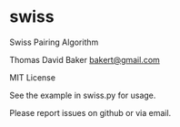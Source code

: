 # swiss

Swiss Pairing Algorithm

Thomas David Baker <bakert@gmail.com>

MIT License

See the example in swiss.py for usage.

Please report issues on github or via email.
